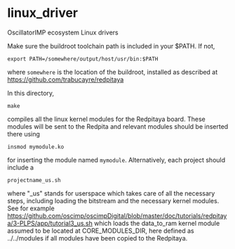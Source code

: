 # linux_driver
OscillatorIMP ecosystem Linux drivers

Make sure the buildroot toolchain path is included in your $PATH. If not,
```
export PATH=/somewhere/output/host/usr/bin:$PATH
```
where ``somewhere`` is the location of the buildroot, installed as described at
https://github.com/trabucayre/redpitaya

In this directory,
```
make
```
compiles all the linux kernel modules for the Redpitaya board. These modules will be sent to
the Redpita and relevant modules should be inserted there using 
```
insmod mymodule.ko
```
for inserting the module named ```mymodule```. Alternatively, each project should include a
```
projectname_us.sh
```
where "_us" stands for userspace which takes care of all the necessary steps, including loading the bitstream and the 
necessary kernel modules. See for example https://github.com/oscimp/oscimpDigital/blob/master/doc/tutorials/redpitaya/3-PLPS/app/tutorial3_us.sh which loads the data_to_ram kernel module assumed to be located at CORE_MODULES_DIR, here defined
as ../../modules if all modules have been copied to the Redpitaya.
